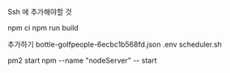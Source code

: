 Ssh 에 추가해야할 것

npm ci
npm run build

추가하기
bottle-golfpeople-6ecbc1b568fd.json
.env
scheduler.sh

pm2 start npm --name "nodeServer" -- start
